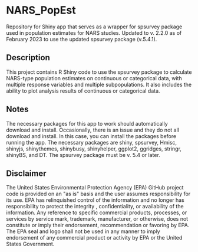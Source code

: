 # NARS_PopEst
Repository for Shiny app that serves as a wrapper for spsurvey package used in population estimates for NARS studies. Updated to v. 2.2.0 as of February 2023 to use the updated spsurvey package (v.5.4.1). 

## Description
This project contains R Shiny code to use the spsurvey package to calculate NARS-type population estimates on continuous or categorical data, with multiple response variables and multiple subpopulations. It also includes the ability to plot analysis results of continuous or categorical data.

## Notes
The necessary packages for this app to work should automatically download and install. Occasionally, there is an issue and they do not all download and install. In this case, you can install the packages before running the app. The necessary packages are shiny, spsurvey, Hmisc, shinyjs, shinythemes, shinybusy, shinyhelper, ggplot2, ggridges, stringr, shinyBS, and DT. The spsurvey package must be v. 5.4 or later.

## Disclaimer
The United States Environmental Protection Agency (EPA) GitHub project code is provided on an "as is" basis and the user assumes responsibility for its use.  EPA has relinquished control of the information and no longer has responsibility to protect the integrity , confidentiality, or availability of the information.  Any reference to specific commercial products, processes, or services by service mark, trademark, manufacturer, or otherwise, does not constitute or imply their endorsement, recommendation or favoring by EPA.  The EPA seal and logo shall not be used in any manner to imply endorsement of any commercial product or activity by EPA or the United States Government.

